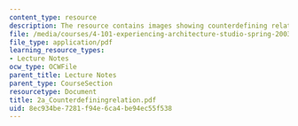 ```yaml
---
content_type: resource
description: The resource contains images showing counterdefining relation.
file: /media/courses/4-101-experiencing-architecture-studio-spring-2003/8ec934be7281f94e6ca4be94ec55f538_2a_Counterdefiningrelation.pdf
file_type: application/pdf
learning_resource_types:
- Lecture Notes
ocw_type: OCWFile
parent_title: Lecture Notes
parent_type: CourseSection
resourcetype: Document
title: 2a_Counterdefiningrelation.pdf
uid: 8ec934be-7281-f94e-6ca4-be94ec55f538
---
```


